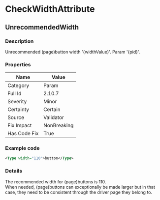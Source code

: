 ﻿---  
uid: Validator_2_10_7  
---

# CheckWidthAttribute

## UnrecommendedWidth

### Description

Unrecommended (page)button width '{widthValue}'. Param '{pid}'.

### Properties

| Name         | Value       |
| ------------ | ----------- |
| Category     | Param       |
| Full Id      | 2.10.7      |
| Severity     | Minor       |
| Certainty    | Certain     |
| Source       | Validator   |
| Fix Impact   | NonBreaking |
| Has Code Fix | True        |

### Example code

```xml
<Type width="110">button</Type>
```

### Details

The recommended width for (page)buttons is 110.  
When needed, (page)buttons can exceptionally be made larger but in that case, they need to be consistent through the driver page they belong to.
